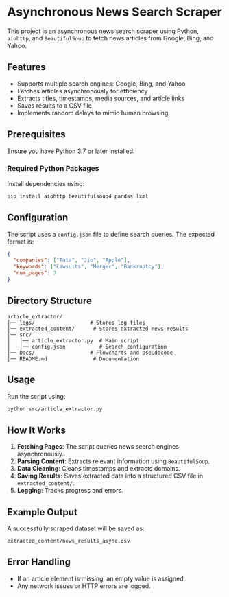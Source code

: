 # Asynchronous News Search Scraper

This project is an asynchronous news search scraper using Python, `aiohttp`, and `BeautifulSoup` to fetch news articles from Google, Bing, and Yahoo.

## Features

- Supports multiple search engines: Google, Bing, and Yahoo
- Fetches articles asynchronously for efficiency
- Extracts titles, timestamps, media sources, and article links
- Saves results to a CSV file
- Implements random delays to mimic human browsing

## Prerequisites

Ensure you have Python 3.7 or later installed.

### Required Python Packages

Install dependencies using:

```sh
pip install aiohttp beautifulsoup4 pandas lxml
```

## Configuration

The script uses a `config.json` file to define search queries. The expected format is:

```json
{
  "companies": ["Tata", "Jio", "Apple"],
  "keywords": ["Lawsuits", "Merger", "Bankruptcy"],
  "num_pages": 3
}
```

## Directory Structure

```
article_extractor/
│── logs/                  # Stores log files
│── extracted_content/      # Stores extracted news results
│── src/
│   │── article_extractor.py  # Main script
│   │── config.json           # Search configuration
│── Docs/                  # Flowcharts and pseudocode
│── README.md               # Documentation
```

## Usage

Run the script using:

```sh
python src/article_extractor.py
```

## How It Works

1. **Fetching Pages**: The script queries news search engines asynchronously.
2. **Parsing Content**: Extracts relevant information using `BeautifulSoup`.
3. **Data Cleaning**: Cleans timestamps and extracts domains.
4. **Saving Results**: Saves extracted data into a structured CSV file in `extracted_content/`.
5. **Logging**: Tracks progress and errors.

## Example Output

A successfully scraped dataset will be saved as:

```
extracted_content/news_results_async.csv
```

## Error Handling

- If an article element is missing, an empty value is assigned.
- Any network issues or HTTP errors are logged.


